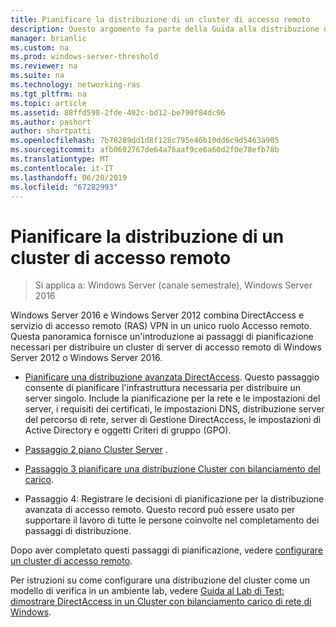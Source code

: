 ```yaml
---
title: Pianificare la distribuzione di un cluster di accesso remoto
description: Questo argomento fa parte della Guida alla distribuzione di accesso remoto in un Cluster in Windows Server 2016.
manager: brianlic
ms.custom: na
ms.prod: windows-server-threshold
ms.reviewer: na
ms.suite: na
ms.technology: networking-ras
ms.tgt_pltfrm: na
ms.topic: article
ms.assetid: 88ffd598-2fde-402c-bd12-be790f84dc96
ms.author: pashort
author: shortpatti
ms.openlocfilehash: 7b78289dd1d8f128c795e46b10dd6c9d5463a905
ms.sourcegitcommit: afb0602767de64a76aaf9ce6a60d2f0e78efb78b
ms.translationtype: MT
ms.contentlocale: it-IT
ms.lasthandoff: 06/20/2019
ms.locfileid: "67282993"
---
```

# <a name="plan-a-remote-access-cluster-deployment"></a>Pianificare la distribuzione di un cluster di accesso remoto

>Si applica a: Windows Server (canale semestrale), Windows Server 2016

 Windows Server 2016 e Windows Server 2012 combina DirectAccess e servizio di accesso remoto (RAS) VPN in un unico ruolo Accesso remoto. Questa panoramica fornisce un'introduzione ai passaggi di pianificazione necessari per distribuire un cluster di server di accesso remoto di Windows Server 2012 o Windows Server 2016.
  
-   [Pianificare una distribuzione avanzata DirectAccess](../../../directaccess/single-server-advanced/Plan-an-Advanced-DirectAccess-Deployment.md). Questo passaggio consente di pianificare l'infrastruttura necessaria per distribuire un server singolo. Include la pianificazione per la rete e le impostazioni del server, i requisiti dei certificati, le impostazioni DNS, distribuzione server del percorso di rete, server di Gestione DirectAccess, le impostazioni di Active Directory e oggetti Criteri di gruppo (GPO).  
  
-   [Passaggio 2 piano Cluster Server](Step-2-Plan-Cluster-Servers.md) .  
  
-   [Passaggio 3 pianificare una distribuzione Cluster con bilanciamento del carico](Step-3-Plan-a-Load-Balanced-Cluster-Deployment.md).  
  
-   Passaggio 4: Registrare le decisioni di pianificazione per la distribuzione avanzata di accesso remoto. Questo record può essere usato per supportare il lavoro di tutte le persone coinvolte nel completamento dei passaggi di distribuzione.  
  
Dopo aver completato questi passaggi di pianificazione, vedere [configurare un cluster di accesso remoto](../configure/Configure-a-Remote-Access-Cluster.md). 

Per istruzioni su come configurare una distribuzione del cluster come un modello di verifica in un ambiente lab, vedere [Guida al Lab di Test: dimostrare DirectAccess in un Cluster con bilanciamento carico di rete di Windows](../../../directaccess/tlg-cluster-nlb/Test-Lab-Guide-Demonstrate-DirectAccess-in-a-Cluster-with-Windows-NLB.md).  
  


